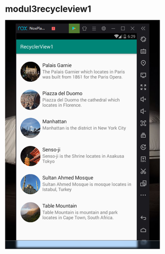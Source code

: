 # modul3recycleview1
![alt text](https://github.com/andhikapradana/modul3recycleview1/blob/master/hasil/Capture.PNG)
